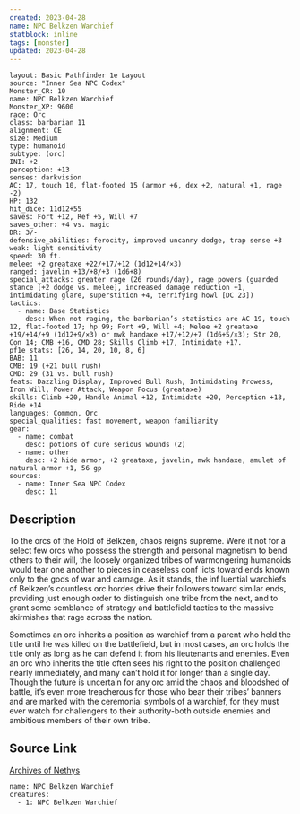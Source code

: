 ```yaml
---
created: 2023-04-28
name: NPC Belkzen Warchief
statblock: inline
tags: [monster]
updated: 2023-04-28
---
```

```statblock
layout: Basic Pathfinder 1e Layout
source: "Inner Sea NPC Codex"
Monster_CR: 10
name: NPC Belkzen Warchief
Monster_XP: 9600
race: Orc
class: barbarian 11
alignment: CE
size: Medium
type: humanoid
subtype: (orc)
INI: +2
perception: +13
senses: darkvision
AC: 17, touch 10, flat-footed 15 (armor +6, dex +2, natural +1, rage -2)
HP: 132
hit_dice: 11d12+55
saves: Fort +12, Ref +5, Will +7
saves_other: +4 vs. magic
DR: 3/-
defensive_abilities: ferocity, improved uncanny dodge, trap sense +3
weak: light sensitivity
speed: 30 ft.
melee: +2 greataxe +22/+17/+12 (1d12+14/×3)
ranged: javelin +13/+8/+3 (1d6+8)
special_attacks: greater rage (26 rounds/day), rage powers (guarded stance [+2 dodge vs. melee], increased damage reduction +1, intimidating glare, superstition +4, terrifying howl [DC 23])
tactics:
  - name: Base Statistics
    desc: When not raging, the barbarian’s statistics are AC 19, touch 12, flat-footed 17; hp 99; Fort +9, Will +4; Melee +2 greataxe +19/+14/+9 (1d12+9/×3) or mwk handaxe +17/+12/+7 (1d6+5/×3); Str 20, Con 14; CMB +16, CMD 28; Skills Climb +17, Intimidate +17.
pf1e_stats: [26, 14, 20, 10, 8, 6]
BAB: 11
CMB: 19 (+21 bull rush)
CMD: 29 (31 vs. bull rush)
feats: Dazzling Display, Improved Bull Rush, Intimidating Prowess, Iron Will, Power Attack, Weapon Focus (greataxe)
skills: Climb +20, Handle Animal +12, Intimidate +20, Perception +13, Ride +14
languages: Common, Orc
special_qualities: fast movement, weapon familiarity
gear:
  - name: combat
    desc: potions of cure serious wounds (2)
  - name: other
    desc: +2 hide armor, +2 greataxe, javelin, mwk handaxe, amulet of natural armor +1, 56 gp
sources:
  - name: Inner Sea NPC Codex
    desc: 11
```
## Description
To the orcs of the Hold of Belkzen, chaos reigns supreme. Were it not for a select few orcs who possess the strength and personal magnetism to bend others to their will, the loosely organized tribes of warmongering humanoids would tear one another to pieces in ceaseless conf licts toward ends known only to the gods of war and carnage. As it stands, the inf luential warchiefs of Belkzen’s countless orc hordes drive their followers toward similar ends, providing just enough order to distinguish one tribe from the next, and to grant some semblance of strategy and battlefield tactics to the massive skirmishes that rage across the nation.

Sometimes an orc inherits a position as warchief from a parent who held the title until he was killed on the battlefield, but in most cases, an orc holds the title only as long as he can defend it from his lieutenants and enemies. Even an orc who inherits the title often sees his right to the position challenged nearly immediately, and many can’t hold it for longer than a single day. Though the future is uncertain for any orc amid the chaos and bloodshed of battle, it’s even more treacherous for those who bear their tribes’ banners and are marked with the ceremonial symbols of a warchief, for they must ever watch for challengers to their authority-both outside enemies and ambitious members of their own tribe.
## Source Link
[Archives of Nethys](https://aonprd.com/NPCDisplay.aspx?ItemName=Belkzen%20Warchief)
```encounter-table
name: NPC Belkzen Warchief
creatures:
  - 1: NPC Belkzen Warchief
```
